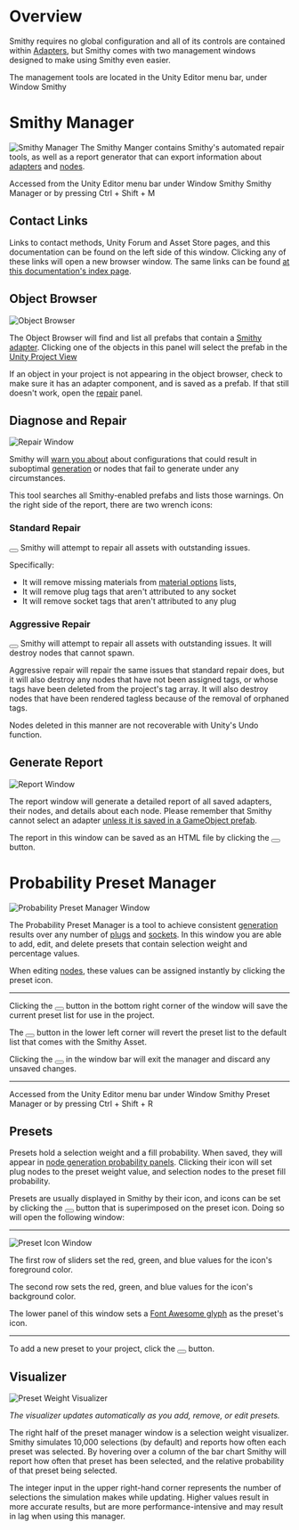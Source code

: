 # Overview
  Smithy requires no global configuration and all of its controls are contained within [Adapters](adapter), but Smithy comes with two management windows designed to make using Smithy even easier.

  The management tools are located in the Unity Editor menu bar, under <span class="label label-default">Window</span> <i class="fa fa-long-arrow-right"></i> <span class="label label-default">Smithy</span>

# Smithy Manager
![Smithy Manager](../img/window_manager.png)
  The Smithy Manger contains Smithy's automated repair tools, as well as a report generator that can export information about [adapters](adapter) and [nodes](node).

  Accessed from the Unity Editor menu bar under <span class="label label-default">Window</span> <i class="fa fa-long-arrow-right"></i> <span class="label label-default">Smithy</span> <i class="fa fa-long-arrow-right"></i> <span class="label label-default">Smithy Manager</span> or by pressing  <span class="label label-default">Ctrl</span> + <span class="label label-default">Shift</span> + <span class="label label-default">M</span>

## Contact Links
  Links to contact methods, Unity Forum and Asset Store pages, and this documentation can be found on the left side of this window. Clicking any of these links will open a new browser window. The same links can be found [at this documentation's index page](../#contact).

## Object Browser
![Object Browser](../img/panel_object-browser.png)

  The Object Browser will find and list all prefabs that contain a [Smithy adapter](adapter). Clicking one of the objects in this panel will select the prefab in the [Unity Project View](http://docs.unity3d.com/Manual/ProjectView.html)

  If an object in your project is not appearing in the object browser, check to make sure it has an adapter component, and is saved as a prefab. If that still doesn't work, open the [repair](#diagnose-and-repair) panel.

## Diagnose and Repair
![Repair Window](../img/panel_diagnose-repair.png)

  Smithy will [warn you about](adapter#warning-panel) about configurations that could result in suboptimal [generation](../generation) or nodes that fail to generate under any circumstances.

  This tool searches all Smithy-enabled prefabs and lists those warnings. On the right side of the report, there are two wrench icons:

### Standard Repair
<button type="button" class="btn btn-success btn-sm"><i class="fa fa-wrench fa-5x"></i></button>  Smithy will attempt to repair all assets with outstanding issues.

Specifically:
- It will remove missing materials from [material options](node#material-options) lists,
- It will remove plug tags that aren't attributed to any socket
- It will remove socket tags that aren't attributed to any plug

### Aggressive Repair
<button type="button" class="btn btn-danger btn-sm"><i class="fa fa-wrench fa-5x"></i></button>  Smithy will attempt to repair all assets with outstanding issues. It will destroy nodes that cannot spawn.

Aggressive repair will repair the same issues that standard repair does, but it will also destroy any nodes that have not been assigned tags, or whose tags have been deleted from the project's tag array. It will also destroy nodes that have been rendered tagless because of the removal of orphaned tags.

<div class="well">
  Nodes deleted in this manner are not recoverable with Unity's Undo function.
</div>

## Generate Report
![Report Window](../img/panel_report.png)

  The report window will generate a detailed report of all saved adapters, their nodes, and details about each node. Please remember that Smithy cannot select an adapter [unless it is saved in a GameObject prefab](../generator#resource-paths).

  The report in this window can be saved as an HTML file by clicking the <button type="button" class="btn btn-success btn-xs"><i class="fa fa-download fa-lg"></i></button> button.

# Probability Preset Manager
![Probability Preset Manager Window](../img/window_preset-manager.png)

  The Probability Preset Manager is a tool to achieve consistent [generation](../generation) results over any number of [plugs](node/#plug-weight) and [sockets](socket-fill-probability). In this window you are able to add, edit, and delete presets that contain selection weight and percentage values.

  When editing [nodes](#node), these values can be assigned instantly by clicking the preset icon.

---

Clicking the <button type="button" class="btn btn-success btn-xs"><i class="fa fa-check fa-lg"></i></button> button in the bottom right corner of the window will save the current preset list for use in the project.

The <button type="button" class="btn btn-danger btn-xs"><i class="fa fa-repeat fa-lg"></i></button> button in the lower left corner will revert the preset list to the default list that comes with the Smithy Asset.

Clicking the <button type="button" class="btn btn-danger btn-xs"><i class="fa fa-times fa-lg"></i></button> in the window bar will exit the manager and discard any unsaved changes.

---

  Accessed from the Unity Editor menu bar under <span class="label label-default">Window</span> <i class="fa fa-long-arrow-right"></i> <span class="label label-default">Smithy</span> <i class="fa fa-long-arrow-right"></i> <span class="label label-default">Preset Manager</span> or by pressing  <span class="label label-default">Ctrl</span> + <span class="label label-default">Shift</span> + <span class="label label-default">R</span>


## Presets

  Presets hold a selection weight and a fill probability. When saved, they will appear in [node generation probability panels](node#generation-probability). Clicking their icon will set plug nodes to the preset weight value, and selection nodes to the preset fill probability.

  Presets are usually displayed in Smithy by their icon, and icons can be set by clicking the <button type="button" class="btn btn-default btn-xs"><i class="fa fa-pencil fa-lg"></i></button> button that is superimposed on the preset icon. Doing so will open the following window:

---

  ![Preset Icon Window](../img/window_preset-icon.png)

  The first row of sliders set the red, green, and blue values for the icon's foreground color.

  The second row sets the red, green, and blue values for the icon's background color.

  The lower panel of this window sets a [Font Awesome glyph](https://fortawesome.github.io/Font-Awesome/) as the preset's icon.

---

  To add a new preset to your project, click the <button type="button" class="btn btn-info btn-xs"><i class="fa fa-plus fa-lg"></i></button> button.

## Visualizer
![Preset Weight Visualizer](../img/panel_visualizer.png)

 *The visualizer updates automatically as you add, remove, or edit presets.*

  The right half of the preset manager window is a selection weight visualizer. Smithy simulates 10,000 selections (by default) and reports how often each preset was selected. By hovering over a column of the bar chart Smithy will report how often that preset has been selected, and the relative probability of that preset being selected.

  The integer input in the upper right-hand corner represents the number of selections the simulation makes while updating. Higher values result in more accurate results, but are more performance-intensive and may result in lag when using this manager.
